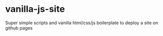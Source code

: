 # vanilla-js-site
Super simple scripts and vanilla html/css/js boilerplate to deploy a site on github pages
